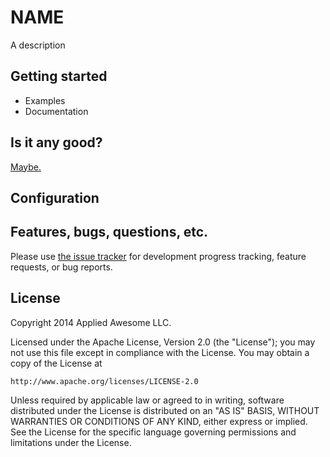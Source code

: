 # NAME

A description

## Getting started

* Examples
* Documentation

## Is it any good?

[Maybe.](http://news.ycombinator.com/item?id=3067434)

## Configuration

## Features, bugs, questions, etc.

Please use [the issue tracker](https://github.com/danryan/hal/issues) for development progress tracking, feature requests, or bug reports.

## License

Copyright 2014 Applied Awesome LLC.

Licensed under the Apache License, Version 2.0 (the "License");
you may not use this file except in compliance with the License.
You may obtain a copy of the License at

    http://www.apache.org/licenses/LICENSE-2.0

Unless required by applicable law or agreed to in writing, software
distributed under the License is distributed on an "AS IS" BASIS,
WITHOUT WARRANTIES OR CONDITIONS OF ANY KIND, either express or implied.
See the License for the specific language governing permissions and
limitations under the License.

